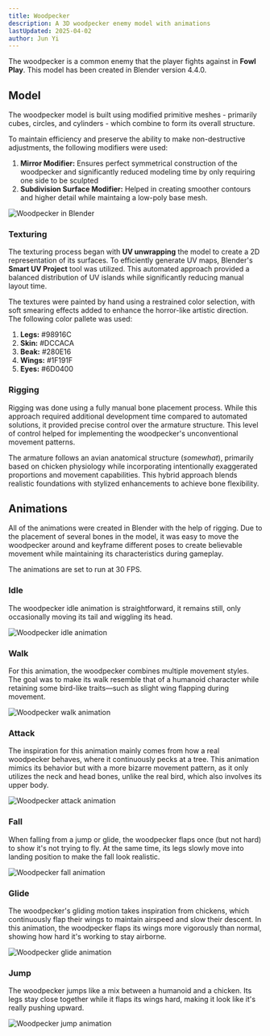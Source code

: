 ```yaml
---
title: Woodpecker
description: A 3D woodpecker enemy model with animations
lastUpdated: 2025-04-02
author: Jun Yi
---
```


The woodpecker is a common enemy that the player fights against in **Fowl Play**. This model has been created in Blender version 4.4.0.

## Model

The woodpecker model is built using modified primitive meshes - primarily cubes, circles, and cylinders - which combine to form its overall structure.

To maintain efficiency and preserve the ability to make non-destructive adjustments, the following modifiers were used:

1. **Mirror Modifier:** Ensures perfect symmetrical construction of the woodpecker and significantly reduced modeling time by only requiring one side to be sculpted
2. **Subdivision Surface Modifier:** Helped in creating smoother contours and higher detail while maintaing a low-poly base mesh.

![Woodpecker in Blender](../../../../../assets/fowl-play/art/3d/woodpecker/woodpecker.png)

### Texturing

The texturing process began with **UV unwrapping** the model to create a 2D representation of its surfaces. To efficiently generate UV maps, Blender's **Smart UV Project** tool was utilized. This automated approach provided a balanced distribution of UV islands while significantly reducing manual layout time.

The textures were painted by hand using a restrained color selection, with soft smearing effects added to enhance the horror-like artistic direction. The following color pallete was used:

1. **Legs:** #98916C
2. **Skin:** #DCCACA
3. **Beak:** #280E16
4. **Wings:** #1F191F
5. **Eyes:** #6D0400

### Rigging

Rigging was done using a fully manual bone placement process. While this approach required additional development time compared to automated solutions, it provided precise control over the armature structure. This level of control helped for implementing the woodpecker's unconventional movement patterns.

The armature follows an avian anatomical structure (_somewhat_), primarily based on chicken physiology while incorporating intentionally exaggerated proportions and movement capabilities. This hybrid approach blends realistic foundations with stylized enhancements to achieve bone flexibility.

## Animations

All of the animations were created in Blender with the help of rigging. Due to the placement of several bones in the model, it was easy to move the woodpecker around and keyframe different poses to create believable movement while maintaining its characteristics during gameplay. 

The animations are set to run at 30 FPS.

### Idle

The woodpecker idle animation is straightforward, it remains still, only occasionally moving its tail and wiggling its head.

![Woodpecker idle animation](/woodpecker/idle-animation.gif)

### Walk

For this animation, the woodpecker combines multiple movement styles. The goal was to make its walk resemble that of a humanoid character while retaining some bird-like traits—such as slight wing flapping during movement.

![Woodpecker walk animation](/woodpecker/walk-animation.gif)

### Attack

The inspiration for this animation mainly comes from how a real woodpecker behaves, where it continuously pecks at a tree. This animation mimics its behavior but with a more bizarre movement pattern, as it only utilizes the neck and head bones, unlike the real bird, which also involves its upper body.

![Woodpecker attack animation](/woodpecker/attack-animation.gif)

### Fall

When falling from a jump or glide, the woodpecker flaps once (but not hard) to show it's not trying to fly. At the same time, its legs slowly move into landing position to make the fall look realistic.

![Woodpecker fall animation](/woodpecker/fall-animation.gif)

### Glide

The woodpecker's gliding motion takes inspiration from chickens, which continuously flap their wings to maintain airspeed and slow their descent. In this animation, the woodpecker flaps its wings more vigorously than normal, showing how hard it's working to stay airborne.

![Woodpecker glide animation](/woodpecker/glide-animation.gif)

### Jump

The woodpecker jumps like a mix between a humanoid and a chicken. Its legs stay close together while it flaps its wings hard, making it look like it's really pushing upward.

![Woodpecker jump animation](/woodpecker/jump-animation.gif)
